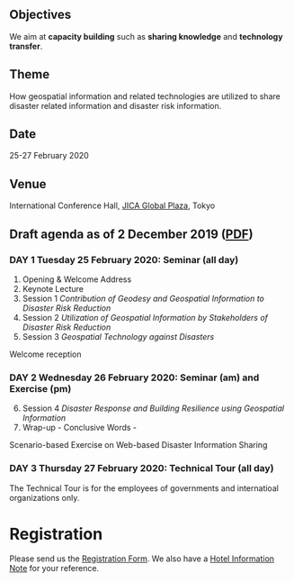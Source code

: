 ## Objectives

We aim at **capacity building** such as **sharing knowledge** and **technology transfer**.

## Theme

How geospatial information and related technologies are utilized to share disaster related information and disaster risk information.

## Date

25-27 February 2020

## Venue

International Conference Hall, [JICA Global Plaza](access.pdf), Tokyo

## Draft agenda as of 2 December 2019 ([PDF](https://ggim-tokyo-2020.github.io/agenda.pdf))
### DAY 1 Tuesday 25 February 2020: Seminar (all day)

1. Opening & Welcome Address
2. Keynote Lecture
3. Session 1 *Contribution of Geodesy and Geospatial Information to Disaster Risk Reduction*
4. Session 2 *Utilization of Geospatial Information by Stakeholders of Disaster Risk Reduction*
5. Session 3 *Geospatial Technology against Disasters*

Welcome reception

### DAY 2 Wednesday 26 February 2020: Seminar (am) and Exercise (pm)

6. Session 4 *Disaster Response and Building Resilience using Geospatial Information*
7. Wrap-up - Conclusive Words -

Scenario-based Exercise on Web-based Disaster Information Sharing

### DAY 3 Thursday 27 February 2020: Technical Tour (all day)
The Technical Tour is for the employees of governments and internatioal organizations only. 

# Registration
Please send us the [Registration Form](registration.docx). We also have a [Hotel Information Note](hotels.pdf) for your reference. 
